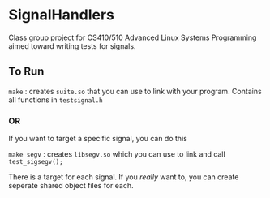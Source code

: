 # SignalHandlers

Class group project for CS410/510 Advanced Linux Systems Programming aimed toward writing tests for signals.

## To Run

`make` : creates `suite.so` that you can use to link with your program. Contains all functions in `testsignal.h`

### OR

If you want to target a specific signal, you can do this

`make segv` : creates `libsegv.so` which you can use to link and call `test_sigsegv();`


There is a target for each signal. If you *really* want to, you can create seperate shared object files for each.
